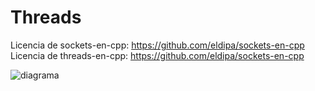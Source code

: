 # Threads
Licencia de sockets-en-cpp: https://github.com/eldipa/sockets-en-cpp
Licencia de threads-en-cpp: https://github.com/eldipa/sockets-en-cpp

![diagrama](https://github.com/Taller-de-Programacion-TPs/threads-2023c2-tomasvainstein/assets/112290189/cb2e1f22-397f-482d-a905-cb4f0288387b)



